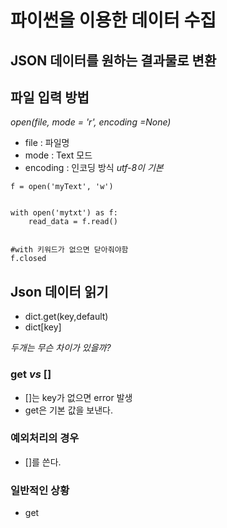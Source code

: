 # 파이썬을 이용한 데이터 수집

## JSON 데이터를 원하는 결과물로 변환

## 파일 입력 방법
 *open(file, mode = 'r', encoding =None)*
 * file : 파일명
 * mode : Text 모드
 * encoding : 인코딩 방식 *utf-8이 기본*

 ```
 f = open('myText', 'w')


 ```


```
with open('mytxt') as f:
    read_data = f.read()


#with 키워드가 없으면 닫아줘야함
f.closed
```


## Json 데이터 읽기

* dict.get(key,default)
* dict[key]

*두개는 무슨 차이가 있을까?*

### get *vs* []
* []는 key가 없으면 error 발생
* get은 기본 값을 보낸다.

### 예외처리의 경우
* []를 쓴다.

### 일반적인 상황
* get
